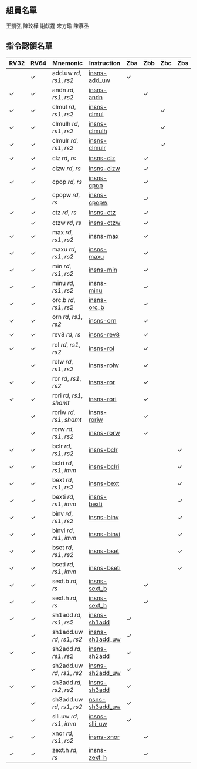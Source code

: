 ## 組員名單

王凱弘
陳玟樺
謝獻霆
宋方瑜
陳慕丞

## 指令認領名單
| RV32 | RV64     | Mnemonic                  | Instruction       | Zba      | Zbb | Zbc | Zbs |Owner|
| ---- | -------- | ------------------------- | ----------------- | -------- | --- | --- | --- |---|
|      | &#10003; | add.uw _rd_, _rs1_, _rs2_ | [insns-add_uw](https://github.com/riscv/riscv-bitmanip/blob/main/bitmanip/insns/add_uw.adoc) | &#10003; |     |     |     |  |
|&#10003;|&#10003;|andn _rd_, _rs1_, _rs2_|[insns-andn](https://github.com/riscv/riscv-bitmanip/blob/main/bitmanip/insns/andn.adoc)||&#10003;|| | 謝獻霆|
|&#10003;|&#10003;|clmul _rd_, _rs1_, _rs2_|[insns-clmul](https://github.com/riscv/riscv-bitmanip/blob/main/bitmanip/insns/clmul.adoc)|||&#10003;| | 謝獻霆|
|&#10003;|&#10003;|clmulh _rd_, _rs1_, _rs2_|[insns-clmulh](https://github.com/riscv/riscv-bitmanip/blob/main/bitmanip/insns/clmulh.adoc)|||&#10003;|| 謝獻霆|
|&#10003;|&#10003;|clmulr _rd_, _rs1_, _rs2_|[insns-clmulr](https://github.com/riscv/riscv-bitmanip/blob/main/bitmanip/insns/clmulr.adoc)|||&#10003;|| 謝獻霆|
|&#10003;|&#10003;|clz _rd_, _rs_|[insns-clz](https://github.com/riscv/riscv-bitmanip/blob/main/bitmanip/insns/clz.adoc)||&#10003;|||謝獻霆
||&#10003;|clzw _rd_, _rs_|[insns-clzw](https://github.com/riscv/riscv-bitmanip/blob/main/bitmanip/insns/clzw.adoc)||&#10003;| | | |
|&#10003;|&#10003;|cpop _rd_, _rs_|[insns-cpop](https://github.com/riscv/riscv-bitmanip/blob/main/bitmanip/insns/cpop.adoc)||&#10003;|| | 謝獻霆|
||&#10003;|cpopw _rd_, _rs_|[insns-cpopw](https://github.com/riscv/riscv-bitmanip/blob/main/bitmanip/insns/cpopw.adoc)||&#10003;|| ||
|&#10003;|&#10003;|ctz _rd_, _rs_|[insns-ctz](https://github.com/riscv/riscv-bitmanip/blob/main/bitmanip/insns/ctz.adoc)||&#10003;|| |謝獻霆 |
||&#10003;|ctzw _rd_, _rs_|[insns-ctzw](https://github.com/riscv/riscv-bitmanip/blob/main/bitmanip/insns/ctzw.adoc)||&#10003;||||
|&#10003;|&#10003;|max _rd_, _rs1_, _rs2_|[insns-max](https://github.com/riscv/riscv-bitmanip/blob/main/bitmanip/insns/max.adoc)||&#10003;|| |王凱弘 |
|&#10003;|&#10003;|maxu _rd_, _rs1_, _rs2_|[insns-maxu](https://github.com/riscv/riscv-bitmanip/blob/main/bitmanip/insns/maxu.adoc)||&#10003;|| | 王凱弘|
|&#10003;|&#10003;|min _rd_, _rs1_, _rs2_|[insns-min](https://github.com/riscv/riscv-bitmanip/blob/main/bitmanip/insns/min.adoc)||&#10003;|| |王凱弘 |
|&#10003;|&#10003;|minu _rd_, _rs1_, _rs2_|[insns-minu](https://github.com/riscv/riscv-bitmanip/blob/main/bitmanip/insns/minu.adoc)||&#10003;|| |王凱弘 |
|&#10003;|&#10003;|orc.b _rd_, _rs1_, _rs2_|[insns-orc_b](https://github.com/riscv/riscv-bitmanip/blob/main/bitmanip/insns/orc.adoc)||&#10003;|| | 王凱弘|
|&#10003;|&#10003;|orn _rd_, _rs1_, _rs2_|[insns-orn](https://github.com/riscv/riscv-bitmanip/blob/main/bitmanip/insns/orn.adoc)||&#10003;|| |王凱弘 |
|&#10003;|&#10003;|rev8 _rd_, _rs_|[insns-rev8](https://github.com/riscv/riscv-bitmanip/blob/main/bitmanip/insns/rev8.adoc)||&#10003;|| | 王凱弘|
|&#10003;|&#10003;|rol _rd_, _rs1_, _rs2_|[insns-rol](https://github.com/riscv/riscv-bitmanip/blob/main/bitmanip/insns/rol.adoc)||&#10003;|| | |
||&#10003;|rolw _rd_, _rs1_, _rs2_|[insns-rolw](https://github.com/riscv/riscv-bitmanip/blob/main/bitmanip/insns/orlw.adoc)||&#10003;|| | |
|&#10003;|&#10003;|ror _rd_, _rs1_, _rs2_|[insns-ror](https://github.com/riscv/riscv-bitmanip/blob/main/bitmanip/insns/ror.adoc)||&#10003;|| | |
|&#10003;|&#10003;|rori _rd_, _rs1_, _shamt_|[insns-rori](https://github.com/riscv/riscv-bitmanip/blob/main/bitmanip/insns/rori.adoc)||&#10003;|| | |
||&#10003;|roriw _rd_, _rs1_, _shamt_|[insns-roriw](https://github.com/riscv/riscv-bitmanip/blob/main/bitmanip/insns/roriw.adoc)||&#10003;|| | |
||&#10003;|rorw _rd_, _rs1_, _rs2_|[insns-rorw](https://github.com/riscv/riscv-bitmanip/blob/main/bitmanip/insns/rorw.adoc)||&#10003;|| | |
|&#10003;|&#10003;|bclr _rd_, _rs1_, _rs2_|[insns-bclr](https://github.com/riscv/riscv-bitmanip/blob/main/bitmanip/insns/bclr.adoc)||||&#10003;| | |
|&#10003;|&#10003;|bclri _rd_, _rs1_, _imm_|[insns-bclri](https://github.com/riscv/riscv-bitmanip/blob/main/bitmanip/insns/bclri.adoc)||||&#10003;| | |
|&#10003;|&#10003;|bext _rd_, _rs1_, _rs2_|[insns-bext](https://github.com/riscv/riscv-bitmanip/blob/main/bitmanip/insns/bext.adoc)||||&#10003;| | |
|&#10003;|&#10003;|bexti _rd_, _rs1_, _imm_|[insns-bexti](https://github.com/riscv/riscv-bitmanip/blob/main/bitmanip/insns/bexti.adoc)||||&#10003;| | |
|&#10003;|&#10003;|binv _rd_, _rs1_, _rs2_|[insns-binv](https://github.com/riscv/riscv-bitmanip/blob/main/bitmanip/insns/binv.adoc)||||&#10003;| | |
|&#10003;|&#10003;|binvi _rd_, _rs1_, _imm_|[insns-binvi](https://github.com/riscv/riscv-bitmanip/blob/main/bitmanip/insns/binvi.adoc)||||&#10003;| | |
|&#10003;|&#10003;|bset _rd_, _rs1_, _rs2_|[insns-bset](https://github.com/riscv/riscv-bitmanip/blob/main/bitmanip/insns/bset.adoc)||||&#10003;| | |
|&#10003;|&#10003;|bseti _rd_, _rs1_, _imm_|[insns-bseti](https://github.com/riscv/riscv-bitmanip/blob/main/bitmanip/insns/bseti.adoc)||||&#10003;| | |
|&#10003;|&#10003;|sext.b _rd_, _rs_|[insns-sext_b](https://github.com/riscv/riscv-bitmanip/blob/main/bitmanip/insns/sext_b.adoc)||&#10003;|| | |
|&#10003;|&#10003;|sext.h _rd_, _rs_|[insns-sext_h](https://github.com/riscv/riscv-bitmanip/blob/main/bitmanip/insns/sext_h.adoc)||&#10003;|| | |
|&#10003;|&#10003;|sh1add _rd_, _rs1_, _rs2_|[insns-sh1add](https://github.com/riscv/riscv-bitmanip/blob/main/bitmanip/insns/sh1add.adoc)|&#10003;||| | |
||&#10003;|sh1add.uw _rd_, _rs1_, _rs2_|[insns-sh1add_uw](https://github.com/riscv/riscv-bitmanip/blob/main/bitmanip/insns/sh1add_uw.adoc)|&#10003;||| | |
|&#10003;|&#10003;|sh2add _rd_, _rs1_, _rs2_|[insns-sh2add](https://github.com/riscv/riscv-bitmanip/blob/main/bitmanip/insns/sh2add.adoc)|&#10003;||||
||&#10003;|sh2add.uw _rd_, _rs1_, _rs2_|[insns-sh2add_uw](https://github.com/riscv/riscv-bitmanip/blob/main/bitmanip/insns/sh2add_uw.adoc)|&#10003;||| ||
|&#10003;|&#10003;|sh3add _rd_, _rs2_, _rs2_|[insns-sh3add](https://github.com/riscv/riscv-bitmanip/blob/main/bitmanip/insns/sh3add.adoc)|&#10003;||| | |
||&#10003;|sh3add.uw _rd_, _rs1_, _rs2_|[nsns-sh3add_uw](https://github.com/riscv/riscv-bitmanip/blob/main/bitmanip/insns/sh3add_uw.adoc)|&#10003;||| ||
||&#10003;|slli.uw _rd_, _rs1_, _imm_|[insns-slli_uw](https://github.com/riscv/riscv-bitmanip/blob/main/bitmanip/insns/slli_uw.adoc)|&#10003;||| ||
|&#10003;|&#10003;|xnor _rd_, _rs1_, _rs2_|[insns-xnor](https://github.com/riscv/riscv-bitmanip/blob/main/bitmanip/insns/xnor.adoc)||&#10003;|| | |
|&#10003;|&#10003;|zext.h _rd_, _rs_|[insns-zext_h](https://github.com/riscv/riscv-bitmanip/blob/main/bitmanip/insns/zext.adoc)||&#10003;|| |